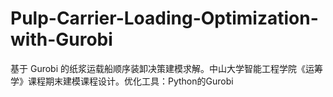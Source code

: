 # Pulp-Carrier-Loading-Optimization-with-Gurobi
基于 Gurobi 的纸浆运载船顺序装卸决策建模求解。中山大学智能工程学院《运筹学》课程期末建模课程设计。优化工具：Python的Gurobi
